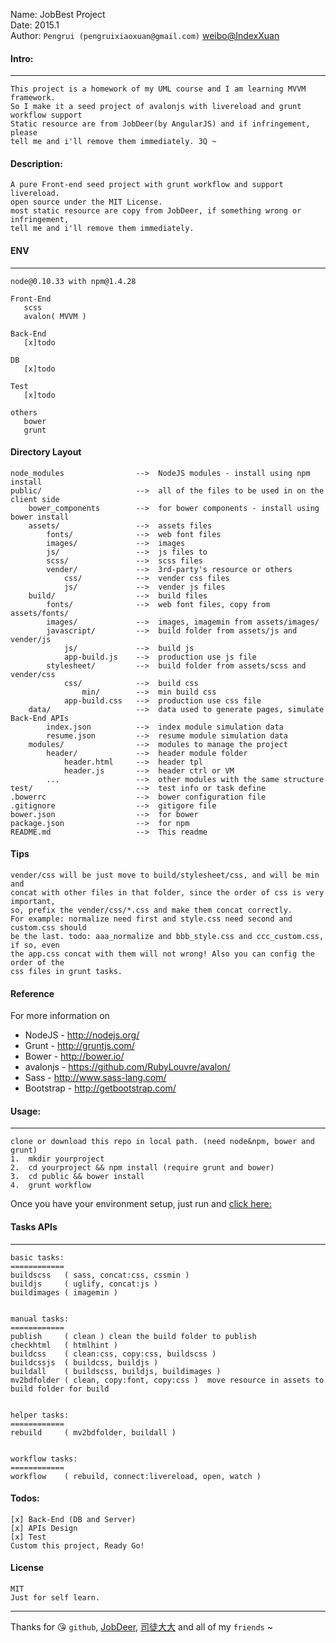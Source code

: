 Name:    JobBest Project   
Date:    2015.1  
Author:  `Pengrui (pengruixiaoxuan@gmail.com)` [weibo@IndexXuan](http://weibo.com/u/3180300392 "IndexXuan")  

#### Intro:
---------
    This project is a homework of my UML course and I am learning MVVM framework.
    So I make it a seed project of avalonjs with livereload and grunt workflow support
    Static resource are from JobDeer(by AngularJS) and if infringement,  please
    tell me and i'll remove them immediately. 3Q ~

#### Description:  
    A pure Front-end seed project with grunt workflow and support livereload.  
    open source under the MIT License.  
    most static resource are copy from JobDeer, if something wrong or infringement,  
    tell me and i'll remove them immediately.

#### ENV
---------
    node@0.10.33 with npm@1.4.28

    Front-End
       scss
       avalon( MVVM )

    Back-End
       [x]todo 

    DB
       [x]todo 
      
    Test
       [x]todo 

    others
       bower
       grunt  

#### Directory Layout

    node_modules                -->  NodeJS modules - install using npm install
    public/                     -->  all of the files to be used in on the client side
        bower_components        -->  for bower components - install using bower install
        assets/                 -->  assets files
            fonts/              -->  web font files
            images/             -->  images
            js/                 -->  js files to 
            scss/               -->  scss files
            vender/             -->  3rd-party's resource or others
                css/            -->  vender css files
                js/             -->  vender js files
        build/                  -->  build files
            fonts/              -->  web font files, copy from assets/fonts/
            images/             -->  images, imagemin from assets/images/
            javascript/         -->  build folder from assets/js and vender/js
                js/             -->  build js
                app-build.js    -->  production use js file
            stylesheet/         -->  build folder from assets/scss and vender/css
                css/            -->  build css
                    min/        -->  min build css
                app-build.css   -->  production use css file
        data/                   -->  data used to generate pages, simulate Back-End APIs
            index.json          -->  index module simulation data
            resume.json         -->  resume module simulation data
        modules/                -->  modules to manage the project
            header/             -->  header module folder
                header.html     -->  header tpl
                header.js       -->  header ctrl or VM
            ...                 -->  other modules with the same structure  
    test/                       -->  test info or task define
    .bowerrc                    -->  bower configuration file
    .gitignore                  -->  gitigore file
    bower.json                  -->  for bower
    package.json                -->  for npm
    README.md                   -->  This readme  

#### Tips  
    vender/css will be just move to build/stylesheet/css, and will be min and 
    concat with other files in that folder, since the order of css is very important,
    so, prefix the vender/css/*.css and make them concat correctly.
    For example: normalize need first and style.css need second and custom.css should 
    be the last. todo: aaa_normalize and bbb_style.css and ccc_custom.css, if so, even
    the app.css concat with them will not wrong! Also you can config the order of the 
    css files in grunt tasks. 

#### Reference

For more information on

* NodeJS - http://nodejs.org/
* Grunt - http://gruntjs.com/
* Bower - http://bower.io/
* avalonjs - https://github.com/RubyLouvre/avalon/
* Sass - http://www.sass-lang.com/
* Bootstrap - http://getbootstrap.com/

#### Usage:  
---------
   
    clone or download this repo in local path. (need node&npm, bower and grunt)
    1.  mkdir yourproject  
    2.  cd yourproject && npm install (require grunt and bower)  
    3.  cd public && bower install  
    4.  grunt workflow   
    
Once you have your environment setup, just run and [click here:](http:localhost:9000/!#/ "server start")

#### Tasks APIs
---------

    basic tasks:
    ============
    buildscss   ( sass, concat:css, cssmin )  
    buildjs     ( uglify, concat:js )  
    buildimages ( imagemin )  


    manual tasks:
    ============
    publish     ( clean ) clean the build folder to publish
    checkhtml   ( htmlhint )  
    buildcss    ( clean:css, copy:css, buildscss )  
    buildcssjs  ( buildcss, buildjs )  
    buildall    ( buildscss, buildjs, buildimages )  
    mv2bdfolder ( clean, copy:font, copy:css )  move resource in assets to build folder for build


    helper tasks:  
    ============
    rebuild     ( mv2bdfolder, buildall )  


    workflow tasks:  
    ============
    workflow    ( rebuild, connect:livereload, open, watch )   

#### Todos:  
    [x] Back-End (DB and Server)  
    [x] APIs Design  
    [x] Test  
    Custom this project, Ready Go!  
 
#### License
    MIT     
    Just for self learn. 

---------
Thanks for :kissing_heart: `github`, [JobDeer](http://h5.jobdeer.com/app/list 'JobDeer'),  [司徒大大](http://www.cnblogs.com/rubylouvre/p/3181291.html "司徒正美, avalonjs作者") and all of my `friends` ~



